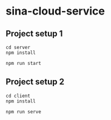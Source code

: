 # sina-cloud-service

## Project setup 1
```
cd server
npm install

npm run start
```

## Project setup 2
```
cd client
npm install

npm run serve
```

